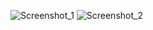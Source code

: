 ![Screenshot_1](https://github.com/user-attachments/assets/c8c8bf73-c11b-41f5-a55c-1aa9990fefb0)
![Screenshot_2](https://github.com/user-attachments/assets/bafc9191-a033-4cbb-b876-c787ef50a031)
